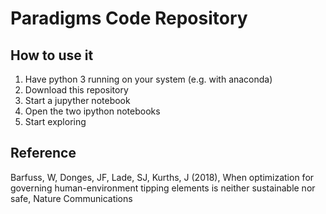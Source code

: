 # Paradigms Code Repository

## How to use it

1. Have python 3 running on your system (e.g. with anaconda)
2. Download this repository
3. Start a jupyther notebook
4. Open the two ipython notebooks
5. Start exploring

## Reference
Barfuss, W, Donges, JF, Lade, SJ, Kurths, J (2018),
When optimization for governing human-environment tipping elements is neither sustainable nor safe,
Nature Communications
